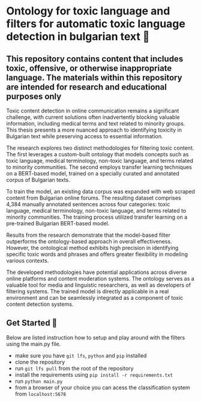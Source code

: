 
  # Ontology for toxic language and filters for automatic toxic language detection in bulgarian text 📝  
  ## This repository contains content that includes toxic, offensive, or otherwise inappropriate language. The materials within this repository are intended for research and educational purposes only  

  Toxic content detection in online communication remains a significant challenge, with current solutions often inadvertently blocking valuable information, including medical terms and text related to minority groups. This thesis presents a more nuanced approach to identifying toxicity in Bulgarian text while preserving access to essential information.
  
  The research explores two distinct methodologies for filtering toxic content. The first leverages a custom-built ontology that models concepts such as toxic language, medical terminology, non-toxic language, and terms related to minority communities. The second employs transfer learning techniques on a BERT-based model, trained on a specially curated and annotated corpus of Bulgarian texts.

  To train the model, an existing data corpus was expanded with web scraped content from Bulgarian online forums. The resulting dataset comprises 4,384 manually annotated sentences across four categories: toxic language, medical terminology, non-toxic language, and terms related to minority communities. The training process utilized transfer learning on a pre-trained Bulgarian BERT-based model.

  Results from the research demonstrate that the model-based filter outperforms the ontology-based approach in overall effectiveness. However, the ontological method exhibits high precision in identifying specific toxic words and phrases and offers greater flexibility in modeling various contexts.

The developed methodologies have potential applications across diverse online platforms and content moderation systems. The ontology serves as a valuable tool for media and linguistic researchers, as well as developers of filtering systems. The trained model is directly applicable in a real environment and can be seamlessly integrated as a component of toxic content detection systems.
  
  ## Get Started 🚀  
  Below are listed instruction how to setup and play around with the filters using the main.py file. 
  
  * make sure you have `git lfs`, `python` and `pip` installed
  * clone the repository
  * run `git lfs pull` from the root of the repository
  * install the requirements using `pip install -r requirements.txt`
  * run `python main.py`
  * from a browser of your choice you can acess the classification system from `localhost:5678`
